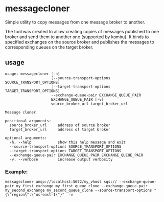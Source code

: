 # messagecloner
Simple utility to copy messages from one message broker to another.

The tool was created to allow creating copies of messages published to one
broker and send them to another one (supported by kombu). It binds to specified
exchanges on the source broker and publishes the messages to corresponding
queues on the target broker.

## usage

    usage: messagecloner [-h]
                         [--source-transport-options SOURCE_TRANSPORT_OPTIONS]
                         [--target-transport-options TARGET_TRANSPORT_OPTIONS]
                         --exchange-queue-pair EXCHANGE_QUEUE_PAIR
                         EXCHANGE_QUEUE_PAIR [-v]
                         source_broker_url target_broker_url

    Message cloner.

    positional arguments:
      source_broker_url     address of source broker
      target_broker_url     address of target broker

    optional arguments:
      -h, --help            show this help message and exit
      --source-transport-options SOURCE_TRANSPORT_OPTIONS
      --target-transport-options TARGET_TRANSPORT_OPTIONS
      --exchange-queue-pair EXCHANGE_QUEUE_PAIR EXCHANGE_QUEUE_PAIR
      -v, --verbose         increase output verbosity

### Example:
    messagecloner amqp://localhost:5672/my_vhost sqs:// --exchange-queue-pair my_first_exchange my_first_queue_clone --exchange-queue-pair my_second_exchange my_second_queue_clone --source-transport-options "{\"region\":\"us-east-1\"}"  -v
